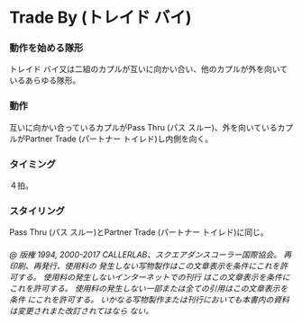 
# Trade By (トレイド バイ)

### 動作を始める隊形

トレイド バイ又は二組のカプルが互いに向かい合い、他のカプルが外を向いているあらゆる隊形。

### 動作

互いに向かい合っているカプルがPass Thru (パス スルー)、外を向いているカプルがPartner Trade (パートナー トイレド)し内側を向く。

### タイミング

４拍。

### スタイリング

Pass Thru (パス スルー)とPartner Trade (パートナー トイレド)に同じ。

###### @ 版権 1994, 2000-2017 CALLERLAB、スクエアダンスコーラー国際協会。 再印刷、再発行、使用料の 発生しない写物製作はこの文章表示を条件にこれを許可する。 使用料の発生しないインターネットでの刊行 はこの文章表示を条件にこれを許可する。 使用料の発生しない一部または全ての引用はこの文章表示を条件 にこれを許可する。 いかなる写物製作または刊行においても本書内の資料は変更されまた改訂されてはなら ない。


